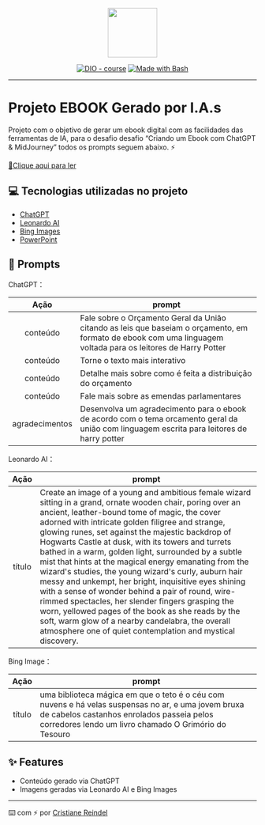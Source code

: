 <p align="center">
    <img width="100" src=".github/assets/banner.png">
</p>


<p align="center">
<a href="https://dio.me/"><img src="https://img.shields.io/badge/DIO-Course-28DA77?logo=youtube" alt="DIO - course"></a>
<a href="https://www.gnu.org/software/bash/" title="Go to Bash homepage"><img src="https://img.shields.io/badge/Prompt-Project-blue?logo=gnu-bash&amp;logoColor=white" alt="Made with Bash"></a></p>

-------
# Projeto EBOOK Gerado por I.A.s

Projeto com o objetivo de gerar um ebook digital com as facilidades das ferramentas de IA, para o desafio desafio “Criando um Ebook com ChatGPT & MidJourney” todos os prompts seguem abaixo. ⚡

<a href="https://acrobat.adobe.com/id/urn:aaid:sc:us:2357e731-04bf-4870-9bd2-354c5463fcb7" title="View PDF now"> 📕Clique aqui para ler</a>

## 💻 Tecnologias utilizadas no projeto

- [ChatGPT](https://chat.openai.com/) 
- [Leonardo AI](https://leonardo.ai/)
- [Bing Images](https://www.bing.com/images/create)
- [PowerPoint](https://www.microsoft.com/en/microsoft-365/powerpoint)

## 🧠 Prompts


ChatGPT：

|  Ação  | prompt                                                                                 |
| :----: | -------------------------------------------------------------------------------------- |
| conteúdo | Fale sobre o Orçamento Geral da União citando as leis que baseiam o orçamento, em formato de ebook com uma linguagem voltada para os leitores de Harry Potter |
| conteúdo | Torne o texto mais interativo |
| conteúdo | Detalhe mais sobre como é feita a distribuição do orçamento |
| conteúdo | Fale mais sobre as emendas parlamentares |
| agradecimentos | Desenvolva um agradecimento para o ebook de acordo com o tema orcamento geral da união com linguagem escrita para leitores de harry potter |

Leonardo AI：

|  Ação  | prompt                                                                                 |
| :----: | -------------------------------------------------------------------------------------- |
| título | Create an image of a young and ambitious female wizard sitting in a grand, ornate wooden chair, poring over an ancient, leather-bound tome of magic, the cover adorned with intricate golden filigree and strange, glowing runes, set against the majestic backdrop of Hogwarts Castle at dusk, with its towers and turrets bathed in a warm, golden light, surrounded by a subtle mist that hints at the magical energy emanating from the wizard's studies, the young wizard's curly, auburn hair messy and unkempt, her bright, inquisitive eyes shining with a sense of wonder behind a pair of round, wire-rimmed spectacles, her slender fingers grasping the worn, yellowed pages of the book as she reads by the soft, warm glow of a nearby candelabra, the overall atmosphere one of quiet contemplation and mystical discovery.|

Bing Image：

|  Ação  | prompt                                                                                 |
| :----: | -------------------------------------------------------------------------------------- |
| título | uma biblioteca mágica em que o teto é o céu com nuvens e há velas suspensas no ar, e uma jovem bruxa de cabelos castanhos enrolados passeia pelos corredores lendo um livro chamado O Grimório do Tesouro|


## ✨ Features

- Conteúdo gerado via ChatGPT
- Imagens geradas via Leonardo AI e Bing Images


<p>

---

⌨️ com ⚡ por [Cristiane Reindel](https://github.com/CrisR31nd3l)
